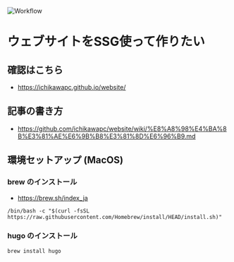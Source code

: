 ![Workflow](https://github.com/ichikawapc/website/actions/workflows/hugo.yml/badge.svg)

# ウェブサイトをSSG使って作りたい

## 確認はこちら
- https://ichikawapc.github.io/website/

## 記事の書き方
- https://github.com/ichikawapc/website/wiki/%E8%A8%98%E4%BA%8B%E3%81%AE%E6%9B%B8%E3%81%8D%E6%96%B9.md

## 環境セットアップ (MacOS)

### brew のインストール
- https://brew.sh/index_ja
```console
/bin/bash -c "$(curl -fsSL https://raw.githubusercontent.com/Homebrew/install/HEAD/install.sh)"
```
### hugo のインストール

```console
brew install hugo
```
